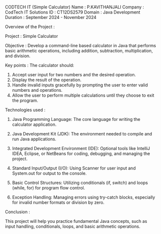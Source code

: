 CODTECH IT (Simple Calculator)
Name : P.KAVITHANJALI
Company : CodTech IT Solutions 
ID : CT12DS2579
Domain : Java Development 
Duration : September 2024 - November 2024 


Overview of the Project : 

Project : Simple Calculator 

Objective : Develop a command-line based calculator in Java that performs basic arithmetic operations, including addition, subtraction, multiplication, and division.

Key points : 
The calculator should:
1. Accept user input for two numbers and the desired operation.
2. Display the result of the operation.
3. Handle invalid inputs gracefully by prompting the user to enter valid numbers and operations.
4. Allow the user to perform multiple calculations until they choose to exit the program.

Technologies used : 

1. Java Programming Language: The core language for writing the calculator application.

2. Java Development Kit (JDK): The environment needed to compile and run Java applications.

3. Integrated Development Environment (IDE): Optional tools like IntelliJ IDEA, Eclipse, or NetBeans for coding, debugging, and managing the project.

4. Standard Input/Output (I/O): Using Scanner for user input and System.out for output to the console.

5. Basic Control Structures: Utilizing conditionals (if, switch) and loops (while, for) for program flow control.

6. Exception Handling: Managing errors using try-catch blocks, especially for invalid number formats or division by zero.

Conclusion : 

This project will help you practice fundamental Java concepts, such as input handling, conditionals, loops, and basic arithmetic operations.
